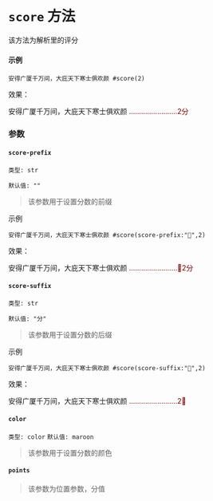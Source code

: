 # `score` 方法

该方法为解析里的评分
#### 示例
```typst
安得广厦千万间，大庇天下寒士俱欢颜 #score(2)

```
效果：

  安得广厦千万间，大庇天下寒士俱欢颜 <font color="maroon">........................2分</font>

### 参数

#### `score-prefix`

`类型: str`

`默认值: ""`

>该参数用于设置分数的前缀

示例
```typst
安得广厦千万间，大庇天下寒士俱欢颜 #score(score-prefix:"🧡",2)

```
效果：

  安得广厦千万间，大庇天下寒士俱欢颜 <font color="maroon">........................🧡2分</font>

#### `score-suffix`

`类型: str`

`默认值: "分"`

>该参数用于设置分数的后缀

示例
```typst
安得广厦千万间，大庇天下寒士俱欢颜 #score(score-suffix:"🧡",2)

```
效果：

  安得广厦千万间，大庇天下寒士俱欢颜 <font color="maroon">........................2🧡</font>

#### `color`

`类型: color`
`默认值: maroon`
>该参数用于设置分数的颜色

#### `points`

>该参数为位置参数，分值
